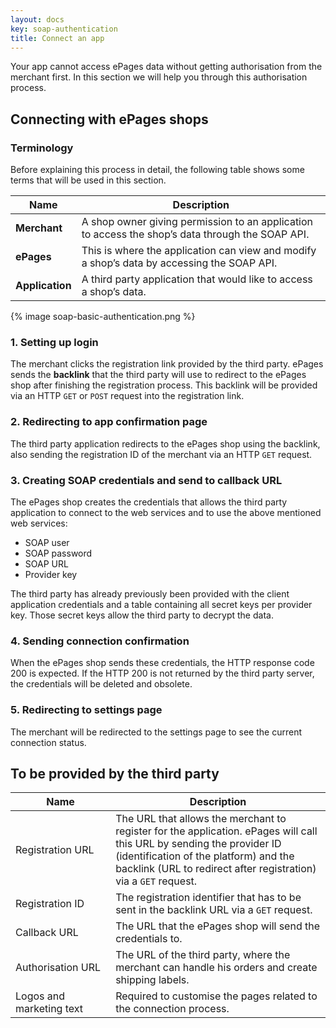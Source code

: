 ```yaml
---
layout: docs
key: soap-authentication
title: Connect an app
---
```


Your app cannot access ePages data without getting authorisation from the merchant first.
In this section we will help you through this authorisation process.

## Connecting with ePages shops

### Terminology

Before explaining this process in detail, the following table shows some terms that will be used in this section.

| Name      | Description    |
|---------------|---------------|
| **Merchant**   | A shop owner giving permission to an application to access the shop’s data through the SOAP API.  |
| **ePages** | This is where the application can view and modify a shop’s data by accessing the SOAP API. |
| **Application** | A third party application that would like to access a shop’s data. |

{% image soap-basic-authentication.png %}

### 1. Setting up login

The merchant clicks the registration link provided by the third party.
ePages sends the **backlink** that the third party will use to redirect to the ePages shop after finishing the registration process.
This backlink will be provided via an HTTP `GET` or `POST` request into the registration link.

### 2. Redirecting to app confirmation page

The third party application redirects to the ePages shop using the backlink, also sending the registration ID of the merchant via an HTTP `GET` request.

### 3. Creating SOAP credentials and send to callback URL

The ePages shop creates the credentials that allows the third party application to connect to the web services and to use the above mentioned web services:

* SOAP user
* SOAP password
* SOAP URL
* Provider key

The third party has already previously been provided with the client application credentials and a table containing all secret keys per provider key.
Those secret keys allow the third party to decrypt the data.

### 4. Sending connection confirmation

When the ePages shop sends these credentials, the HTTP response code 200 is expected.
If the HTTP 200 is not returned by the third party server, the credentials will be deleted and obsolete.

### 5. Redirecting to settings page

The merchant will be redirected to the settings page to see the current connection status.

## To be provided by the third party

| Name      | Description    |
|---------------|---------------|
| Registration&nbsp;URL   | The URL that allows the merchant to register for the application. ePages will call this URL by sending the provider ID (identification of the platform) and the backlink (URL to redirect after registration) via a `GET` request.  |
| Registration&nbsp;ID | The registration identifier that has to be sent in the backlink URL via a `GET` request.|
| Callback&nbsp;URL | The URL that the ePages shop will send the credentials to. |
| Authorisation&nbsp;URL | The URL of the third party, where the merchant can handle his orders and create shipping labels.|
| Logos and marketing text | Required to customise the pages related to the connection process. |
